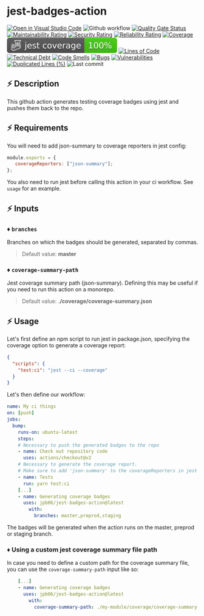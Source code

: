 # jest-badges-action

[![Open in Visual Studio Code](https://open.vscode.dev/badges/open-in-vscode.svg)](https://open.vscode.dev/jpb06/jest-badges-action)
![Github workflow](https://img.shields.io/github/workflow/status/jpb06/jest-badges-action/Tests?label=last%20workflow&logo=github-actions)
[![Quality Gate Status](https://sonarcloud.io/api/project_badges/measure?project=jpb06_jest-badges-action&metric=alert_status)](https://sonarcloud.io/summary/new_code?id=jpb06_jest-badges-action)
[![Maintainability Rating](https://sonarcloud.io/api/project_badges/measure?project=jpb06_jest-badges-action&metric=sqale_rating)](https://sonarcloud.io/dashboard?id=jpb06_jest-badges-action)
[![Security Rating](https://sonarcloud.io/api/project_badges/measure?project=jpb06_jest-badges-action&metric=security_rating)](https://sonarcloud.io/dashboard?id=jpb06_jest-badges-action)
[![Reliability Rating](https://sonarcloud.io/api/project_badges/measure?project=jpb06_jest-badges-action&metric=reliability_rating)](https://sonarcloud.io/dashboard?id=jpb06_jest-badges-action)
[![Coverage](https://sonarcloud.io/api/project_badges/measure?project=jpb06_jest-badges-action&metric=coverage)](https://sonarcloud.io/dashboard?id=jpb06_jest-badges-action)
![Total coverage](./badges/coverage-jest%20coverage.svg)
[![Lines of Code](https://sonarcloud.io/api/project_badges/measure?project=jpb06_jest-badges-action&metric=ncloc)](https://sonarcloud.io/summary/new_code?id=jpb06_jest-badges-action)
[![Technical Debt](https://sonarcloud.io/api/project_badges/measure?project=jpb06_jest-badges-action&metric=sqale_index)](https://sonarcloud.io/summary/new_code?id=jpb06_jest-badges-action)
[![Code Smells](https://sonarcloud.io/api/project_badges/measure?project=jpb06_jest-badges-action&metric=code_smells)](https://sonarcloud.io/dashboard?id=jpb06_jest-badges-action)
[![Bugs](https://sonarcloud.io/api/project_badges/measure?project=jpb06_jest-badges-action&metric=bugs)](https://sonarcloud.io/summary/new_code?id=jpb06_jest-badges-action)
[![Vulnerabilities](https://sonarcloud.io/api/project_badges/measure?project=jpb06_jest-badges-action&metric=vulnerabilities)](https://sonarcloud.io/summary/new_code?id=jpb06_jest-badges-action)
[![Duplicated Lines (%)](https://sonarcloud.io/api/project_badges/measure?project=jpb06_jest-badges-action&metric=duplicated_lines_density)](https://sonarcloud.io/dashboard?id=jpb06_jest-badges-action)
![Last commit](https://img.shields.io/github/last-commit/jpb06/jest-badges-action?logo=git)

## :zap: Description

This github action generates testing coverage badges using jest and pushes them back to the repo.

## :zap: Requirements

You will need to add json-summary to coverage reporters in jest config:

```javascript
module.exports = {
   coverageReporters: ["json-summary"];
};
```

You also need to run jest before calling this action in your ci workflow. See `usage` for an example.

## :zap: Inputs

### :diamonds: `branches`

Branches on which the badges should be generated, separated by commas.

> Default value: **master**

### :diamonds: `coverage-summary-path`

Jest coverage summary path (json-summary). Defining this may be useful if you need to run this action on a monorepo.

> Default value: **./coverage/coverage-summary.json**

## :zap: Usage

Let's first define an npm script to run jest in package.json, specifying the coverage option to generate a coverage report:

```json
{
  "scripts": {
    "test:ci": "jest --ci --coverage"
  }
}
```

Let's then define our workflow:

```yaml
name: My ci things
on: [push]
jobs:
  bump:
    runs-on: ubuntu-latest
    steps:
    # Necessary to push the generated badges to the repo
    - name: Check out repository code
      uses: actions/checkout@v2
    # Necessary to generate the coverage report.
    # Make sure to add 'json-summary' to the coverageReporters in jest options
    - name: Tests
      run: yarn test:ci
    [...]
    - name: Generating coverage badges
      uses: jpb06/jest-badges-action@latest
        with:
          branches: master,preprod,staging

```

The badges will be generated when the action runs on the master, preprod or staging branch.

### :diamonds: Using a custom jest coverage summary file path

In case you need to define a custom path for the coverage summary file, you can use the `coverage-summary-path` input like so:

```yaml
    [...]
    - name: Generating coverage badges
      uses: jpb06/jest-badges-action@latest
        with:
          coverage-summary-path: ./my-module/coverage/coverage-summary.json
```
